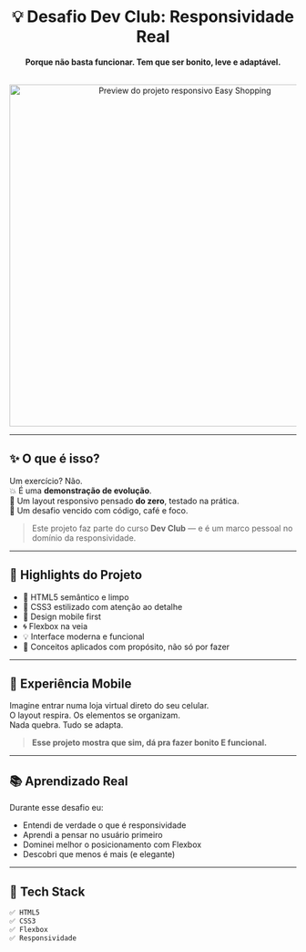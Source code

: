 <!-- CABEÇALHO BOLD, LIMPO E VISUAL -->
<h1 align="center">💡 Desafio Dev Club: Responsividade Real</h1>

<p align="center">
  <strong>Porque não basta funcionar. Tem que ser bonito, leve e adaptável.</strong>
</p>

<br/>

<div align="center">
  <img src="https://github.com/user-attachments/assets/2386d204-6b9b-46e1-ac01-aacdfd29fd35" 
    alt="Preview do projeto responsivo Easy Shopping" width="600"/>
</div>

---

## ✨ O que é isso?

Um exercício? Não.  
💥 É uma **demonstração de evolução**.  
📱 Um layout responsivo pensado **do zero**, testado na prática.  
🎯 Um desafio vencido com código, café e foco.

> Este projeto faz parte do curso <strong>Dev Club</strong> — e é um marco pessoal no domínio da responsividade.  

---

## 🚀 Highlights do Projeto

- 🧩 HTML5 semântico e limpo
- 🎨 CSS3 estilizado com atenção ao detalhe
- 📐 Design mobile first
- 🌀 Flexbox na veia
- 💡 Interface moderna e funcional
- 🧠 Conceitos aplicados com propósito, não só por fazer

---

## 📱 Experiência Mobile

Imagine entrar numa loja virtual direto do seu celular.  
O layout respira. Os elementos se organizam.  
Nada quebra. Tudo se adapta.  
> **Esse projeto mostra que sim, dá pra fazer bonito E funcional.**

---

## 📚 Aprendizado Real

Durante esse desafio eu:

- Entendi de verdade o que é responsividade
- Aprendi a pensar no usuário primeiro
- Dominei melhor o posicionamento com Flexbox
- Descobri que menos é mais (e elegante)

---

## 🧰 Tech Stack

```txt
✅ HTML5
✅ CSS3
✅ Flexbox
✅ Responsividade
